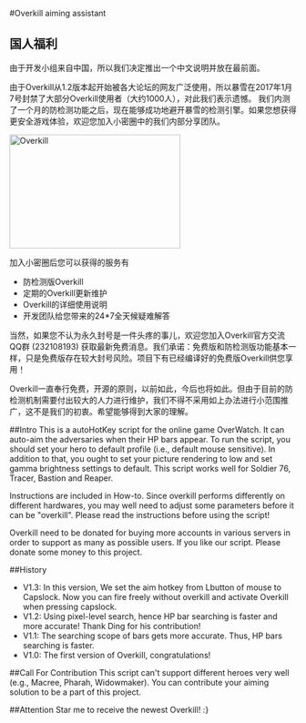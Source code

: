 #Overkill aiming assistant
## 国人福利
由于开发小组来自中国，所以我们决定推出一个中文说明并放在最前面。

由于Overkill从1.2版本起开始被各大论坛的网友广泛使用，所以暴雪在2017年1月7号封禁了大部分Overkill使用者（大约1000人），对此我们表示遗憾。
我们内测了一个月的防检测功能之后，现在能够成功地避开暴雪的检测引擎。如果您想获得更安全游戏体验，欢迎您加入小密圈中的我们内部分享团队。

 <img src="https://github.com/xiaofen9/overwatch/blob/master/xiaomiquan.jpg" width = "300" height = "200" alt="Overkill" align=center />


加入小密圈后您可以获得的服务有

* 防检测版Overkill
* 定期的Overkill更新维护
* Overkill的详细使用说明
* 开发团队给您带来的24*7全天候疑难解答

当然，如果您不认为永久封号是一件头疼的事儿，欢迎您加入Overkill官方交流QQ群 (232108193) 获取最新免费消息。我们承诺：免费版和防检测版功能基本一样，只是免费版存在较大封号风险。项目下有已经编译好的免费版Overkill供您享用！

Overkill一直奉行免费，开源的原则，以前如此，今后也将如此。但由于目前的防检测机制需要付出较大的人力进行维护，我们不得不采用如上办法进行小范围推广，这不是我们的初衷。希望能够得到大家的理解。

##Intro
This is a autoHotKey script for the online game OverWatch. It can auto-aim the adversaries when their HP bars appear.  To run the script, you should set your hero to default profile (i.e., default mouse sensitive). In addition to that, you ought to set your picture rendering to low and set  gamma brightness settings to default. 
This script works well for Soldier 76, Tracer, Bastion and Reaper.

Instructions are included in How-to. Since overkill performs differently on different hardwares, you may well need to adjust some parameters before it can be "overkill". Please read the instructions before using the script!

Overkill need to be donated for buying more accounts in various servers in order to support as many as possible users. If you like our script. Please donate some money to this project. 

##History
* V1.3: In this version, We set the aim hotkey from Lbutton of mouse to Capslock. Now you can fire freely without overkill and activate Overkill when pressing capslock.
* V1.2: Using pixel-level search, hence HP bar searching is faster and more accurate! Thank Ding for his contribution!
* V1.1: The searching scope of bars gets more accurate. Thus, HP bars searching is faster.
* V1.0: The first version of Overkill, congratulations!


##Call For Contribution
This script can't support different heroes very well (e.g., Macree, Pharah, Widowmaker). You can contribute your aiming solution to be a part of this project. 

##Attention
Star me to receive the newest Overkill! :}








